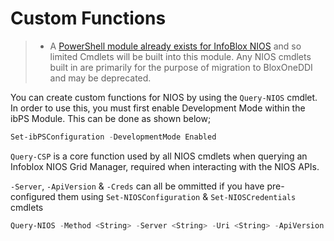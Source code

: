 # Custom Functions

>* A [PowerShell module already exists for InfoBlox NIOS](https://www.powershellgallery.com/packages/Posh-IBWAPI/3.2.2) and so limited Cmdlets will be built into this module. Any NIOS cmdlets built in are primarily for the purpose of migration to BloxOneDDI and may be deprecated.

You can create custom functions for NIOS by using the `Query-NIOS` cmdlet. In order to use this, you must first enable Development Mode within the ibPS Module. This can be done as shown below;

```powershell
Set-ibPSConfiguration -DevelopmentMode Enabled
```

`Query-CSP` is a core function used by all NIOS cmdlets when querying an Infoblox NIOS Grid Manager, required when interacting with the NIOS APIs.

`-Server`, `-ApiVersion` & `-Creds` can all be ommitted if you have pre-configured them using `Set-NIOSConfiguration` & `Set-NIOSCredentials` cmdlets

```powershell
Query-NIOS -Method <String> -Server <String> -Uri <String> -ApiVersion <String> -Creds <PSCredential> -Data <String> -SkipCertificateCheck <Switch>
```